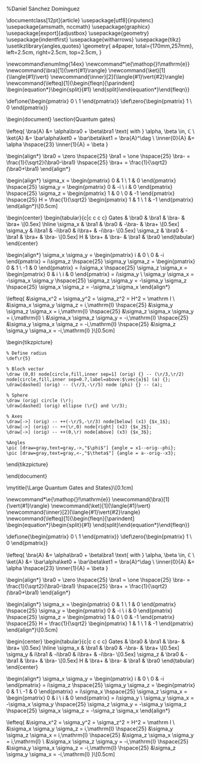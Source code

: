 %Daniel Sánchez Domínguez

\documentclass[12pt]{article}
\usepackage[utf8]{inputenc}
\usepackage{amsmath, nccmath}
\usepackage{graphicx}
\usepackage[export]{adjustbox}
\usepackage{geometry}
\usepackage{indentfirst}
\usepackage{witharrows}
\usepackage{tikz}
\usetikzlibrary{angles,quotes}
\geometry{
a4paper,
total={170mm,257mm},
left=2.5cm,
right=2.5cm,
top=2.5cm,
}

\newcommand\enumImg{14ex}
\newcommand*\e{\mathop{}\!\mathrm{e}}
\newcommand{\bra}[1]{\vert{#1}\rangle}
\newcommand{\ket}[1]{\langle{#1}\vert}
\newcommand{\inner}[2]{\langle{#1}\vert{#2}\rangle}
\newcommand{\lefteq}[1]{\begin{fleqn}[\parindent]
						\begin{equation*}\begin{split}{#1}
						\end{split}\end{equation*}\end{fleqn}}

\def\one{\begin{pmatrix} 0 \\ 1 \end{pmatrix}}
\def\zero{\begin{pmatrix} 1 \\ 0 \end{pmatrix}}

\begin{document}
\section{Quantum gates}

\lefteq{
	\bra{A} &= \alpha\bra0 + \beta\bra1 \text{ with } \alpha, \beta \in\, $\mathbb{C}$ \\
	\ket{A} &= \bar\alpha\ket0 + \bar\beta\ket1 = \bra{A}^\dag \\
	\inner{0}{A} &= \alpha \hspace{23} \inner{1}{A} = \beta	
}

\begin{align*}
\bra0 = \zero \hspace{25} \bra1 = \one \hspace{25}
\bra- = \frac{1}{\sqrt2}(\bra0-\bra1) \hspace{25}
\bra+ = \frac{1}{\sqrt2}(\bra0+\bra1)
\end{align*}

\begin{align*}
\sigma_x = \begin{pmatrix} 0 & 1 \\  1 & 0 \end{pmatrix} \hspace{25}
\sigma_y = \begin{pmatrix} 0 & -i \\ i & 0 \end{pmatrix} \hspace{25}
\sigma_z = \begin{pmatrix} 1 & 0 \\ 0 & -1 \end{pmatrix} \hspace{25}
H = \frac{1}{\sqrt2} \begin{pmatrix} 1 & 1 \\ 1 & -1 \end{pmatrix}
\end{align*}\\[0.5cm]

\begin{center}
\begin{tabular}{c|c c c c}
Gates & \bra0 & \bra1 & \bra- & \bra+ \\[0.5ex] \hline
\sigma_x & \bra1 & \bra0 & -\bra- & \bra+ \\[0.5ex]
\sigma_y & i\bra1 & -i\bra0 & i\bra+ & -i\bra- \\[0.5ex]
\sigma_z & \bra0 & -\bra1 & \bra+ & \bra- \\[0.5ex]
H & \bra+ & \bra- & \bra1 & \bra0
\end{tabular}
\end{center}

\begin{align*}
\sigma_x \sigma_y = \begin{pmatrix} i & 0 \\ 0 & -i \end{pmatrix} = i\sigma_z \hspace{25}
\sigma_y \sigma_z = \begin{pmatrix} 0 & 1 \\ -1 & 0 \end{pmatrix} = i\sigma_x \hspace{25}
\sigma_z \sigma_x = \begin{pmatrix} 0 & i \\ i & 0  \end{pmatrix} = i\sigma_y \\
\sigma_y \sigma_x = -\sigma_x \sigma_y \hspace{25}
\sigma_z \sigma_y = -\sigma_y \sigma_z \hspace{25}
\sigma_x \sigma_z = -\sigma_z \sigma_x 
\end{align*}

\lefteq{
	&\sigma_x^2 = \sigma_y^2 = \sigma_z^2 = H^2 = \mathrm I \\
	&\sigma_x \sigma_y \sigma_z =  i\,\mathrm{I} \hspace{25}
	&\sigma_y \sigma_z \sigma_x =  i\,\mathrm{I} \hspace{25}
	&\sigma_z \sigma_x \sigma_y =  i\,\mathrm{I} \\
	&\sigma_x \sigma_z \sigma_y = -i\,\mathrm{I} \hspace{25}
	&\sigma_y \sigma_x \sigma_z = -i\,\mathrm{I} \hspace{25}
	&\sigma_z \sigma_y \sigma_x = -i\,\mathrm{I}
}\\[0.5cm]

\begin{tikzpicture}

    % Define radius
    \def\r{5}

    % Bloch vector
    \draw (0,0) node[circle,fill,inner sep=1] (orig) {} -- (\r/3,\r/2) node[circle,fill,inner sep=0.7,label=above:$\vec{a}$] (a) {};
    \draw[dashed] (orig) -- (\r/3,-\r/5) node (phi) {} -- (a);

    % Sphere
    \draw (orig) circle (\r);
    \draw[dashed] (orig) ellipse (\r{} and \r/3);

    % Axes
    \draw[->] (orig) -- ++(-\r/5,-\r/3) node[below] (x1) {$x_1$};
    \draw[->] (orig) -- ++(\r,0) node[right] (x2) {$x_2$};
    \draw[->] (orig) -- ++(0,\r) node[above] (x3) {$x_3$};

    %Angles
    \pic [draw=gray,text=gray,->,"$\phi$"] {angle = x1--orig--phi};
    \pic [draw=gray,text=gray,<-,"$\theta$"] {angle = a--orig--x3};

\end{tikzpicture}

\end{document}

\mytitle{\Large Quantum Gates and States}\\[0.1cm]

\newcommand*\e{\mathop{}\!\mathrm{e}}
\newcommand{\bra}[1]{\vert{#1}\rangle}
\newcommand{\ket}[1]{\langle{#1}\vert}
\newcommand{\inner}[2]{\langle{#1}\vert{#2}\rangle}
\newcommand{\lefteq}[1]{\begin{fleqn}[\parindent]
						\begin{equation*}\begin{split}{#1}
						\end{split}\end{equation*}\end{fleqn}}

\def\one{\begin{pmatrix} 0 \\ 1 \end{pmatrix}}
\def\zero{\begin{pmatrix} 1 \\ 0 \end{pmatrix}}

\lefteq{
	\bra{A} &= \alpha\bra0 + \beta\bra1 \text{ with } \alpha, \beta \in\, $\mathbb{C}$ \\
	\ket{A} &= \bar\alpha\ket0 + \bar\beta\ket1 = \bra{A}^\dag \\
	\inner{0}{A} &= \alpha \hspace{23} \inner{1}{A} = \beta	
}

\begin{align*}
\bra0 = \zero \hspace{25} \bra1 = \one \hspace{25}
\bra- = \frac{1}{\sqrt2}(\bra0-\bra1) \hspace{25}
\bra+ = \frac{1}{\sqrt2}(\bra0+\bra1)
\end{align*}

\begin{align*}
\sigma_x = \begin{pmatrix} 0 & 1 \\  1 & 0 \end{pmatrix} \hspace{25}
\sigma_y = \begin{pmatrix} 0 & -i \\ i & 0 \end{pmatrix} \hspace{25}
\sigma_z = \begin{pmatrix} 1 & 0 \\ 0 & -1 \end{pmatrix} \hspace{25}
H = \frac{1}{\sqrt2} \begin{pmatrix} 1 & 1 \\ 1 & -1 \end{pmatrix}
\end{align*}\\[0.5cm]

\begin{center}
\begin{tabular}{c|c c c c}
Gates & \bra0 & \bra1 & \bra- & \bra+ \\[0.5ex] \hline
\sigma_x & \bra1 & \bra0 & -\bra- & \bra+ \\[0.5ex]
\sigma_y & i\bra1 & -i\bra0 & i\bra+ & -i\bra- \\[0.5ex]
\sigma_z & \bra0 & -\bra1 & \bra+ & \bra- \\[0.5ex]
H & \bra+ & \bra- & \bra1 & \bra0
\end{tabular}
\end{center}

\begin{align*}
\sigma_x \sigma_y = \begin{pmatrix} i & 0 \\ 0 & -i \end{pmatrix} = i\sigma_z \hspace{25}
\sigma_y \sigma_z = \begin{pmatrix} 0 & 1 \\ -1 & 0 \end{pmatrix} = i\sigma_x \hspace{25}
\sigma_z \sigma_x = \begin{pmatrix} 0 & i \\ i & 0  \end{pmatrix} = i\sigma_y \\
\sigma_y \sigma_x = -\sigma_x \sigma_y \hspace{25}
\sigma_z \sigma_y = -\sigma_y \sigma_z \hspace{25}
\sigma_x \sigma_z = -\sigma_z \sigma_x 
\end{align*}

\lefteq{
	&\sigma_x^2 = \sigma_y^2 = \sigma_z^2 = H^2 = \mathrm I \\
	&\sigma_x \sigma_y \sigma_z =  i\,\mathrm{I} \hspace{25}
	&\sigma_y \sigma_z \sigma_x =  i\,\mathrm{I} \hspace{25}
	&\sigma_z \sigma_x \sigma_y =  i\,\mathrm{I} \\
	&\sigma_x \sigma_z \sigma_y = -i\,\mathrm{I} \hspace{25}
	&\sigma_y \sigma_x \sigma_z = -i\,\mathrm{I} \hspace{25}
	&\sigma_z \sigma_y \sigma_x = -i\,\mathrm{I}
}\\[0.5cm]
